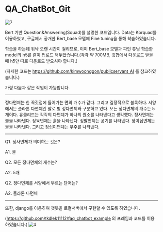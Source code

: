 # QA_ChatBot_Git
![7](https://user-images.githubusercontent.com/65326326/85998442-cba02000-ba45-11ea-9b4f-8caeeb2eb228.png)

Bert 기반 Question&Answering(Squad)를 설명한 코드입니다. Data는 Korquad를 이용하였고, 구글에서 공개한 Bert_base 모델에 Fine tuning을 통해 학습하였습니다. 

학습을 하는데 워낙 오랜 시간이 걸리므로, 이미 Bert_base 모델과 파인 튜닝 학습한 model의 h5를 같이 업로드 해두었습니다.(각각 약 700MB, 깃헙에서 다운로드 받을 때 h5만 따로 다운로드 받으셔야 합니다.)

(자세한 코드는 https://github.com/kimwoonggon/publicservant_AI 를 참고하였습니다.)

가령 다음과 같은 작업이 가능합니다.

------------------------------------------------------------------------------------------------------------------------------------------------

 정다면체는 한 꼭짓점에 들어가는 면의 개수가 같다. 
 그리고 결정적으로 볼록하다. 서양에서는 플라톤 다면체란 말로 별 정다면체와 구분하고 있다. 
 모든 정다면체의 개수는 5개이다. 유클리드는 각각의 다면체가 하나의 원소를 나타낸다고 생각했다. 
 정사면체는 불을 나타낸다. 정육면체는 흙을 나타낸다. 정팔면체는 공기를 나타낸다. 정이십면체는 물을 나타낸다. 그리고 정십이면체는 우주를 나타낸다.
 
-------------------------------------------------------------------------------------------------------------------------------------------------

Q1. 정사면체가 의미하는 것은?

A1. 불

Q2. 모든 정다면체의 개수는?

A2. 5개

Q2. 정다면체를 서양에서 부르는 단어는?

A2. 플라톤 다면체

------------------------------------------------------------------------------------------------------------------------------------------------

또한, django를 이용하여 챗봇을 로컬서버에서 구현할 수 있도록 하였습니다.

(https://github.com/tkdlek11112/faq_chatbot_example 의 프레임과 코드를 이용하였습니다.)
![4](https://user-images.githubusercontent.com/65326326/85998037-4452ac80-ba45-11ea-8fdd-8297aca824b5.png)
